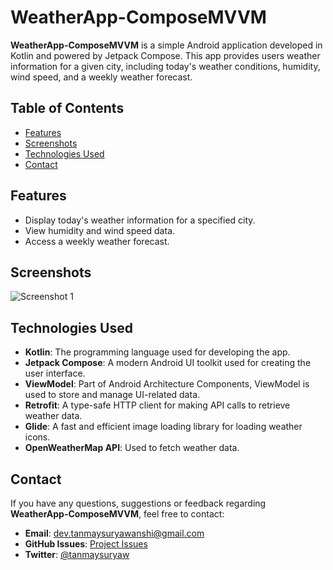 # WeatherApp-ComposeMVVM

**WeatherApp-ComposeMVVM** is a simple Android application developed in Kotlin and powered by Jetpack Compose. This app provides users weather information for a given city, including today's weather conditions, humidity, wind speed, and a weekly weather forecast.

## Table of Contents
- [Features](#features)
- [Screenshots](#screenshots)
- [Technologies Used](#technologies-used)
- [Contact](#Contact)


## Features
- Display today's weather information for a specified city.
- View humidity and wind speed data.
- Access a weekly weather forecast.

## Screenshots
![Screenshot 1](screenshots/screenshot1.png)


## Technologies Used
- **Kotlin**: The programming language used for developing the app.
- **Jetpack Compose**: A modern Android UI toolkit used for creating the user interface.
- **ViewModel**: Part of Android Architecture Components, ViewModel is used to store and manage UI-related data.
- **Retrofit**: A type-safe HTTP client for making API calls to retrieve weather data.
- **Glide**: A fast and efficient image loading library for loading weather icons.
- **OpenWeatherMap API**: Used to fetch weather data.

## Contact

If you have any questions, suggestions or feedback regarding **WeatherApp-ComposeMVVM**, feel free to contact:

- **Email**: [dev.tanmaysuryawanshi@gmail.com](mailto:dev.tanmaysuryawanshi@gmail.com)
- **GitHub Issues**: [Project Issues](https://github.com/tanmaysuryawanshi/WeatherApp-ComposeMVVM/issues)
- **Twitter**: [@tanmaysuryaw](https://twitter.com/tanmaysuryaw)
